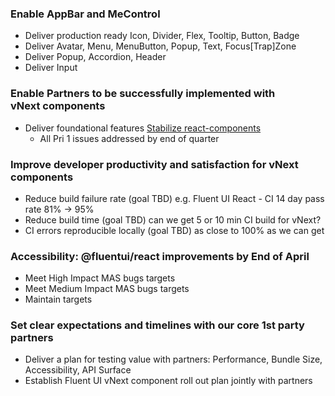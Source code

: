 ### Enable AppBar and MeControl

- Deliver production ready Icon, Divider, Flex, Tooltip, Button, Badge
- Deliver Avatar, Menu, MenuButton, Popup, Text, Focus[Trap]Zone
- Deliver Popup, Accordion, Header
- Deliver Input

### Enable Partners to be successfully implemented with vNext components

- Deliver foundational features [Stabilize react-components](https://github.com/microsoft/fluentui/projects/42)
  - All Pri 1 issues addressed by end of quarter

### Improve developer productivity and satisfaction for vNext components

- Reduce build failure rate (goal TBD) e.g. Fluent UI React - CI 14 day pass rate 81% -> 95%
- Reduce build time (goal TBD) can we get 5 or 10 min CI build for vNext?
- CI errors reproducible locally (goal TBD) as close to 100% as we can get

### Accessibility: @fluentui/react improvements by End of April 

- Meet High Impact MAS bugs targets
- Meet Medium Impact MAS bugs targets
- Maintain targets

### Set clear expectations and timelines with our core 1st party partners

- Deliver a plan for testing value with partners: Performance, Bundle Size, Accessibility, API Surface
- Establish Fluent UI vNext component roll out plan jointly with partners
